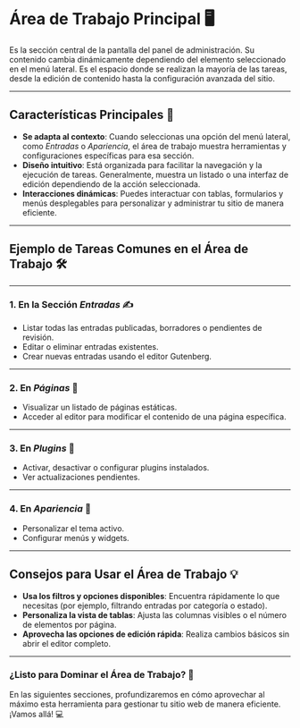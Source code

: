 # Área de Trabajo Principal 🖥️

Es la sección central de la pantalla del panel de administración. Su contenido cambia dinámicamente dependiendo del elemento seleccionado en el menú lateral. Es el espacio donde se realizan la mayoría de las tareas, desde la edición de contenido hasta la configuración avanzada del sitio.

---

## Características Principales 🧩

- **Se adapta al contexto**: Cuando seleccionas una opción del menú lateral, como *Entradas* o *Apariencia*, el área de trabajo muestra herramientas y configuraciones específicas para esa sección.
- **Diseño intuitivo**: Está organizada para facilitar la navegación y la ejecución de tareas. Generalmente, muestra un listado o una interfaz de edición dependiendo de la acción seleccionada.
- **Interacciones dinámicas**: Puedes interactuar con tablas, formularios y menús desplegables para personalizar y administrar tu sitio de manera eficiente.

---

## Ejemplo de Tareas Comunes en el Área de Trabajo 🛠️

---

### 1. **En la Sección *Entradas*** ✍️
   - Listar todas las entradas publicadas, borradores o pendientes de revisión.
   - Editar o eliminar entradas existentes.
   - Crear nuevas entradas usando el editor Gutenberg.

---

### 2. **En *Páginas*** 📄
   - Visualizar un listado de páginas estáticas.
   - Acceder al editor para modificar el contenido de una página específica.

---

### 3. **En *Plugins*** 🧩
   - Activar, desactivar o configurar plugins instalados.
   - Ver actualizaciones pendientes.

---

### 4. **En *Apariencia*** 🎨
   - Personalizar el tema activo.
   - Configurar menús y widgets.

---

## Consejos para Usar el Área de Trabajo 💡

- **Usa los filtros y opciones disponibles**: Encuentra rápidamente lo que necesitas (por ejemplo, filtrando entradas por categoría o estado).
- **Personaliza la vista de tablas**: Ajusta las columnas visibles o el número de elementos por página.
- **Aprovecha las opciones de edición rápida**: Realiza cambios básicos sin abrir el editor completo.

---

### ¿Listo para Dominar el Área de Trabajo? 🚀

En las siguientes secciones, profundizaremos en cómo aprovechar al máximo esta herramienta para gestionar tu sitio web de manera eficiente. ¡Vamos allá! 💻
